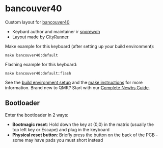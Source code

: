 # bancouver40 

Custom layout for [bancouver40](https://github.com/ChrisChrisLoLo/bancouver40)

* Keybard author and maintainer ir [sporewoh](https://github.com/ChrisChrisLoLo)
* Layout made by [CityRunner](https://github.com/CityRunner)

Make example for this keyboard (after setting up your build environment):

    make bancouver40:default

Flashing example for this keyboard:

    make bancouver40:default:flash


See the [build environment setup](https://docs.qmk.fm/#/getting_started_build_tools) and the [make instructions](https://docs.qmk.fm/#/getting_started_make_guide) for more information. Brand new to QMK? Start with our [Complete Newbs Guide](https://docs.qmk.fm/#/newbs).

## Bootloader

Enter the bootloader in 2 ways:

* **Bootmagic reset**: Hold down the key at (0,0) in the matrix (usually the top left key or Escape) and plug in the keyboard
* **Physical reset button**: Briefly press the button on the back of the PCB - some may have pads you must short instead
